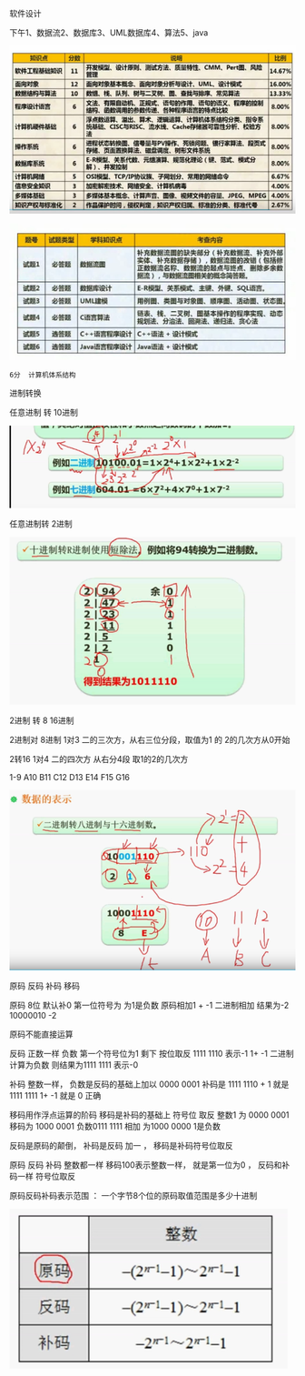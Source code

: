 软件设计

下午1、数据流2、数据库3、UML数据库4、算法5、java

![1540451841031](1540451841031.png)

![1540451807172](1540451807172.png)



```
6分  计算机体系结构
```

进制转换 

任意进制 转 10进制

![1540452314434](1540452314434.png)



任意进制转 2进制

![1540452374356](1540452374356.png)



2进制  转 8  16进制

2进制对 8进制   1对3  二的三次方，从右三位分段，取值为1 的  2的几次方从0开始

2转16  1对4  二的四次方 从右分4段 取1的2的几次方

 1-9 A10 B11 C12 D13 E14 F15 G16

![1540454033518](1540454033518.png)



原码  反码 补码 移码 

原码 8位 默认补0 第一位符号为  为1是负数  原码相加1 + -1  二进制相加 结果为-2   10000010 -2

原码不能直接运算 

反码  正数一样   负数 第一个符号位为1 剩下  按位取反 1111 1110 表示-1    1+ -1    二进制计算为负数  则结果为1111 1111 表示-0

补码 整数一样， 负数是反码的基础上加以 0000 0001 补码是 1111 1110 + 1 就是 1111 1111  1+ -1 就是 0 正确

移码用作浮点运算的阶码 移码是补码的基础上 符号位 取反 整数1 为 0000 0001  移码为 1000 0001 负数0111 1111    相加 为1000 0000   1是负数

反码是原码的颠倒， 补码是反码 加一  ，  移码是补码符号位取反  

原码  反码 补码 整数都一样  移码100表示整数一样， 就是第一位为0 ， 反码和补码一样 符号位取反

原码反码补码表示范围 ： 一个字节8个位的原码取值范围是多少十进制

![1540459758034](1540459758034.png)